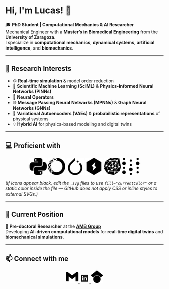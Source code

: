 # Hi, I'm **Lucas**! 👋

🎓 **PhD Student | Computational Mechanics & AI Researcher**  
Mechanical Engineer with a **Master’s in Biomedical Engineering** from the **University of Zaragoza**.  
I specialize in **computational mechanics**, **dynamical systems**, **artificial intelligence**, and **biomechanics**.

---

## 🔬 Research Interests

- ⚙️ **Real-time simulation** & model order reduction  
- 🧠 **Scientific Machine Learning (SciML)** & **Physics-Informed Neural Networks (PINNs)**  
- 🔗 **Neural Operators**  
- 🌐 **Message Passing Neural Networks (MPNNs)** & **Graph Neural Networks (GNNs)**  
- 🎲 **Variational Autoencoders (VAEs)** & **probabilistic representations** of physical systems  
- 💡 **Hybrid AI** for physics-based modeling and digital twins  

---

## 💻 Proficient with

<p align="center">
  <img src="python.svg" alt="Python" width="55" height="55"/>
  <img src="anaconda.svg" alt="Anaconda" width="55" height="55"/>
  <img src="pytorch.svg" alt="PyTorch" width="55" height="55"/>
  <img src="lightning.svg" alt="PyTorch Lightning" width="55" height="55"/>
  <img src="pyg.svg" alt="PyTorch Geometric" width="55" height="55"/>
  <img src="weightsandbiases.svg" alt="Weights & Biases" width="55" height="55"/>
</p>

*(If icons appear black, edit the `.svg` files to use `fill="currentColor"` or a static color inside the file — GitHub does not apply CSS or inline styles to external SVGs.)*

---

## 🧭 Current Position

📍 **Pre-doctoral Researcher** at the [**AMB Group**](https://amb.unizar.es/)  
Developing **AI-driven computational models** for **real-time digital twins** and **biomechanical simulations**.

---

## 📫 Connect with me

<p align="center">
  <a href="mailto:ltesan@unizar.es" title="Gmail">
    <img src="gmail.svg" alt="Gmail" width="40" height="40"/>
  </a>
  <a href="https://www.linkedin.com/in/lucas-tesan-ingbiozar/" target="_blank" title="LinkedIn">
    <img src="icons8-linkedin.svg" alt="LinkedIn" width="30" height="30"/>
  </a>
  <a href="https://scholar.google.es/citations?user=oPXUG4YAAAAJ&hl=es" target="_blank" title="Google Scholar">
    <img src="googlescholar.svg" alt="Google Scholar" width="40" height="40"/>
  </a>
</p>
